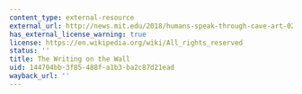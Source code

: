 ```yaml
---
content_type: external-resource
external_url: http://news.mit.edu/2018/humans-speak-through-cave-art-0221
has_external_license_warning: true
license: https://en.wikipedia.org/wiki/All_rights_reserved
status: ''
title: The Writing on the Wall
uid: 144704bb-3f85-488f-a1b3-ba2c87d21ead
wayback_url: ''
---
```

